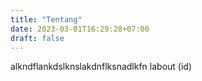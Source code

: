 ```yaml
---
title: "Tentang"
date: 2023-03-01T16:29:28+07:00
draft: false
---
```


alkndflankdslknslakdnflksnadlkfn labout (id)